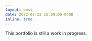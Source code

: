 ```yaml
---
layout: post
date: 2022-02-22 15:59:00-0400
inline: true
---
```


This portfolio is still a work in progress.

